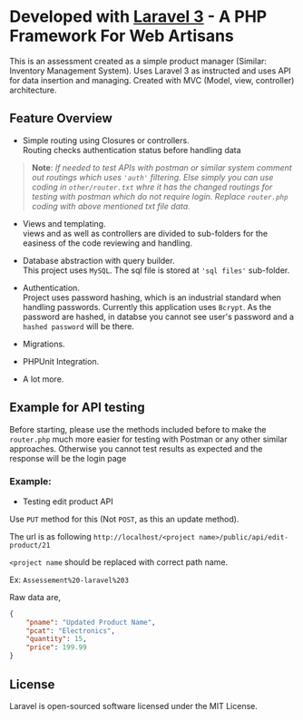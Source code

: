 # Developed with [Laravel 3](http://laravel.com) - A PHP Framework For Web Artisans

This is an assessment created as a simple product manager (Similar: Inventory Management System). Uses Laravel 3 as instructed and uses API for data insertion and managing. Created with MVC (Model, view, controller) architecture.

## Feature Overview

- Simple routing using Closures or controllers.<br>
Routing checks authentication status before handling data
>**Note**: *If needed to test APIs with postman or similar system comment out routings which uses `'auth'` filtering. Else simply you can use coding in `other/router.txt` whre it has the changed routings for testing with postman which do not require login. Replace `router.php` coding with above mentioned txt file data.* <br>

- Views and templating.<br>
views and as well as controllers are divided to sub-folders for the easiness of the code reviewing and handling.

- Database abstraction with query builder. <br>
This project uses `MySQL`. The sql file is stored at `'sql files'` sub-folder.

- Authentication.<br/>
Project uses password hashing, which is an industrial standard when handling passwords. Currently this application uses `Bcrypt`. As the password are hashed, in databse you cannot see user's password and a `hashed password` will be there. 

- Migrations.
- PHPUnit Integration.
- A lot more.

## Example for API testing

Before starting, please use the methods included before to make the `router.php` much more easier for testing with Postman or any other similar approaches. Otherwise you cannot test results as expected and the response will be the login page

### Example:

- Testing edit product API

Use `PUT` method for this (Not `POST`, as this an update method). <br/>

The url is as following
`http://localhost/<project name>/public/api/edit-product/21`

`<project name` should be replaced with correct path name.<br/>

Ex: `Assessement%20-laravel%203`

Raw data are,

```Json
{
    "pname": "Updated Product Name",
    "pcat": "Electronics",
    "quantity": 15,
    "price": 199.99
}
```


## License

Laravel is open-sourced software licensed under the MIT License.
